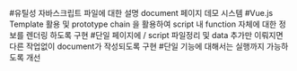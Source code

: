 #유틸성 자바스크립트 파일에 대한 설명 document 페이지 데모 시스템
#Vue.js Template 활용 및 prototype chain 을 활용하여 script 내 function 자체에 대한 정보를 렌더링 하도록 구현
#단일 페이지에 / script 파일정리 및 data 추가만 이뤄지면 다른 작업없이 document가 작성되도록 구현
#단일 기능에 대해서는 실행까지 가능하도록 개선
